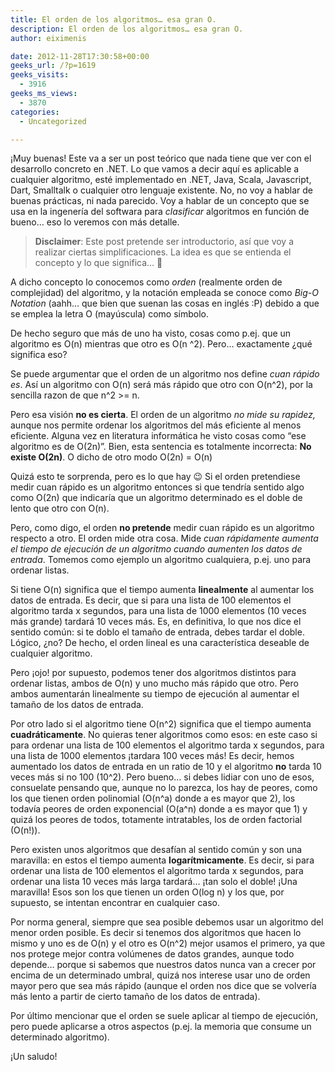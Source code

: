 ```yaml
---
title: El orden de los algoritmos… esa gran O.
description: El orden de los algoritmos… esa gran O.
author: eiximenis

date: 2012-11-28T17:30:58+00:00
geeks_url: /?p=1619
geeks_visits:
  - 3916
geeks_ms_views:
  - 3870
categories:
  - Uncategorized

---
```

¡Muy buenas! Este va a ser un post teórico que nada tiene que ver con el desarrollo concreto en .NET. Lo que vamos a decir aquí es aplicable a cualquier algoritmo, esté implementado en .NET, Java, Scala, Javascript, Dart, Smalltalk o cualquier otro lenguaje existente. No, no voy a hablar de buenas prácticas, ni nada parecido. Voy a hablar de un concepto que se usa en la ingenería del softwara para _clasificar_ algoritmos en función de bueno… eso lo veremos con más detalle.

> **Disclaimer**: Este post pretende ser introductorio, así que voy a realizar ciertas simplificaciones. La idea es que se entienda el concepto y lo que significa… 🙂

A dicho concepto lo conocemos como _orden_ (realmente orden de complejidad) del algoritmo, y la notación empleada se conoce como _Big-O Notation_ (aahh… que bien que suenan las cosas en inglés :P) debido a que se emplea la letra O (mayúscula) como símbolo.

De hecho seguro que más de uno ha visto, cosas como p.ej. que un algoritmo es O(n) mientras que otro es O(n ^2). Pero… exactamente ¿qué significa eso?

Se puede argumentar que el orden de un algoritmo nos define _cuan rápido es_. Así un algoritmo con O(n) será más rápido que otro con O(n^2), por la sencilla razon de que n^2 >= n.

Pero esa visión **no es cierta**. El orden de un algoritmo _no mide su rapidez,_ aunque nos permite ordenar los algoritmos del más eficiente al menos eficiente. Alguna vez en literatura informática he visto cosas como “ese algoritmo es de O(2n)”. Bien, esta sentencia es totalmente incorrecta: **No existe O(2n)**. O dicho de otro modo O(2n) = O(n)

Quizá esto te sorprenda, pero es lo que hay 😉 Si el orden pretendiese medir cuan rápido es un algoritmo entonces si que tendría sentido algo como O(2n) que indicaría que un algoritmo determinado es el doble de lento que otro con O(n).

Pero, como digo, el orden **no pretende** medir cuan rápido es un algoritmo respecto a otro. El orden mide otra cosa. Mide _cuan rápidamente aumenta el tiempo de ejecución de un algoritmo cuando aumenten los datos de entrada_. Tomemos como ejemplo un algoritmo cualquiera, p.ej. uno para ordenar listas.

Si tiene O(n) significa que el tiempo aumenta **linealmente** al aumentar los datos de entrada. Es decir, que si para una lista de 100 elementos el algoritmo tarda x segundos, para una lista de 1000 elementos (10 veces más grande) tardará 10 veces más. Es, en definitiva, lo que nos dice el sentido común: si te doblo el tamaño de entrada, debes tardar el doble. Lógico, ¿no? De hecho, el orden lineal es una característica deseable de cualquier algoritmo.

Pero ¡ojo! por supuesto, podemos tener dos algoritmos distintos para ordenar listas, ambos de O(n) y uno mucho más rápido que otro. Pero ambos aumentarán linealmente su tiempo de ejecución al aumentar el tamaño de los datos de entrada.

Por otro lado si el algoritmo tiene O(n^2) significa que el tiempo aumenta **cuadráticamente**. No quieras tener algoritmos como esos: en este caso si para ordenar una lista de 100 elementos el algoritmo tarda x segundos, para una lista de 1000 elementos ¡tardara 100 veces más! Es decir, hemos aumentado los datos de entrada en un ratio de 10 y el algoritmo **no** tarda 10 veces más si no 100 (10^2). Pero bueno… si debes lidiar con uno de esos, consuelate pensando que, aunque no lo parezca, los hay de peores, como los que tienen orden polinomial (O(n^a) donde a es mayor que 2), los todavía peores de orden exponencial (O(a^n) donde a es mayor que 1) y quizá los peores de todos, totamente intratables, los de orden factorial (O(n!)).

Pero existen unos algoritmos que desafían al sentido común y son una maravilla: en estos el tiempo aumenta **logarítmicamente**. Es decir, si para ordenar una lista de 100 elementos el algoritmo tarda x segundos, para ordenar una lista 10 veces más larga tardará… ¡tan solo el doble! ¡Una maravilla! Esos son los que tienen un orden O(log n) y los que, por supuesto, se intentan encontrar en cualquier caso.

Por norma general, siempre que sea posible debemos usar un algoritmo del menor orden posible. Es decir si tenemos dos algoritmos que hacen lo mismo y uno es de O(n) y el otro es O(n^2) mejor usamos el primero, ya que nos protege mejor contra volúmenes de datos grandes, aunque todo depende… porque si sabemos que nuestros datos nunca van a crecer por encima de un determinado umbral, quizá nos interese usar uno de orden mayor pero que sea más rápido (aunque el orden nos dice que se volvería más lento a partir de cierto tamaño de los datos de entrada).

Por último mencionar que el orden se suele aplicar al tiempo de ejecución, pero puede aplicarse a otros aspectos (p.ej. la memoria que consume un determinado algoritmo).

¡Un saludo!